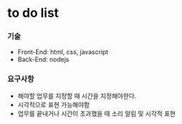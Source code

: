 # to do list


### 기술
- Front-End: html, css, javascript
- Back-End: nodejs

### 요구사항
- 해야할 업무를 지정할 때 시간을 지정해야한다.
- 시각적으로 표현 가능해야함
- 업무를 끝내거나 시간이 초과했을 때 소리 알림 및 시각적 표현
